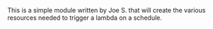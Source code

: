 This is a simple module written by Joe S. that will create the various resources needed to trigger a lambda on a schedule. 
